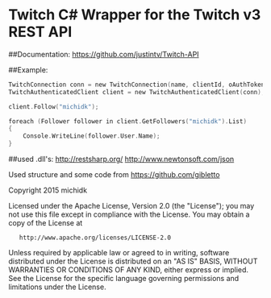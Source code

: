 # Twitch C# Wrapper for the Twitch v3 REST API

##Documentation: 
https://github.com/justintv/Twitch-API


##Example:
```c
TwitchConnection conn = new TwitchConnection(name, clientId, oAuthToken);
TwitchAuthenticatedClient client = new TwitchAuthenticatedClient(conn);

client.Follow("michidk");

foreach (Follower follower in client.GetFollowers("michidk").List)
{
    Console.WriteLine(follower.User.Name);
}
```

##used .dll's:
http://restsharp.org/
http://www.newtonsoft.com/json


Used structure and some code from https://github.com/gibletto


   Copyright 2015 michidk

   Licensed under the Apache License, Version 2.0 (the "License");
   you may not use this file except in compliance with the License.
   You may obtain a copy of the License at

       http://www.apache.org/licenses/LICENSE-2.0

   Unless required by applicable law or agreed to in writing, software
   distributed under the License is distributed on an "AS IS" BASIS,
   WITHOUT WARRANTIES OR CONDITIONS OF ANY KIND, either express or implied.
   See the License for the specific language governing permissions and
   limitations under the License.
